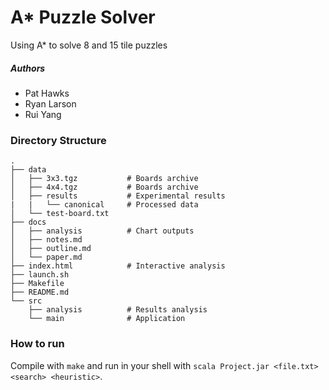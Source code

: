 # A* Puzzle Solver
Using A* to solve 8 and 15 tile puzzles

##### Authors
  * Pat Hawks
  * Ryan Larson
  * Rui Yang

### Directory Structure

```
.
├── data
│   ├── 3x3.tgz           # Boards archive
│   ├── 4x4.tgz           # Boards archive
│   ├── results           # Experimental results
|   |   └── canonical     # Processed data
│   └── test-board.txt
├── docs
│   ├── analysis          # Chart outputs
│   ├── notes.md
│   ├── outline.md
│   └── paper.md
├── index.html            # Interactive analysis
├── launch.sh
├── Makefile
├── README.md
└── src
    ├── analysis          # Results analysis
    └── main              # Application
```

### How to run
Compile with `make` and run in your shell with `scala Project.jar <file.txt> <search> <heuristic>`.
